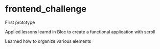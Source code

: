 # frontend_challenge
First prototype
<p>Applied lessons learnd in Bloc to create a functional application with scroll
<p>Learned how to organize various elements  
